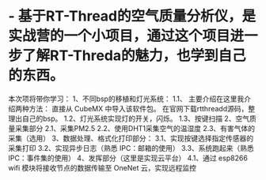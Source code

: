 # -  基于RT-Thread的空气质量分析仪，是实战营的一个小项目，通过这个项目进一步了解RT-Threda的魅力，也学到自己的东西。

本次项将带你学习：
1、不同bsp的移植和灯光系统：
     1.1、 主要介绍在这里我介绍两种方法：
直接从 CubeMX 中导入该软件包。
在官网下载rtthreadd源码，整理出自己的bsp。
         1.2、灯光系统实现灯的开关，闪烁。
         1.3、按键扫描
2、空气质量采集部分
          2.1、采集PM2.5
          2.2、使用DHT1采集空气的温湿度
          2.3、有害气体的采集（选用）
3、数据处理、格式化打印部分：
3.1、实现按键选择指定传感器的采集打印
3.2、实现异步日志（熟悉 IPC：邮箱的使用）
3.3、系统跑起来（熟悉 IPC：事件集的使用）
4、发挥部分（这里是实现云平台）
       4.1、通过 esp8266 wifi 模块将接收节点的数据传输至
OneNet 云，实现远程监控
